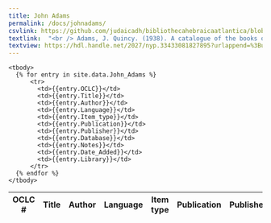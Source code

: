 ```yaml
---
title: John Adams
permalink: /docs/johnadams/
csvlink: https://github.com/judaicadh/bibliothecahebraicaatlantica/blob/master/_data/John_Adams.csv
textlink:  "<br /> Adams, J. Quincy. (1938). A catalogue of the books of John Quincy Adams: deposited in the Boston athenæum, with notes on books, Adams seals and book-plates. Boston: Athenæum. <br /> Metcalf, E. Wight., Adams, J., Boston Public Library. Adams Collection., . (1823). Deeds and other documents relating to the several pieces of land, and to the library presented to the town of Quincy by President Adams ; together with a catalogue of the books. Cambridge [Mass.]: Printed by Hilliard and Metcalf."
textview: https://hdl.handle.net/2027/nyp.33433081827895?urlappend=%3Bui=embed
---
```

<div class="row">
  <table id="library-table" class="display" cellspacing="0" width="100%">
    <thead>
        <tr>
          <th>OCLC #</th>
          <th>Title</th>
          <th>Author</th>
          <th>Language</th>
          <th>Item type</th>
          <th>Publication</th>
          <th>Publisher</th>
          <th>Database</th>
          <th>Notes</th>
          <th>Added date</th>
          <th>Library</th>
        </tr>
    </thead>

    <tbody>  
      {% for entry in site.data.John_Adams %}
          <tr>
            <td>{{entry.OCLC}}</td>
            <td>{{entry.Title}}</td>
            <td>{{entry.Author}}</td>
            <td>{{entry.Language}}</td>
            <td>{{entry.Item_type}}</td>
            <td>{{entry.Publication}}</td>
            <td>{{entry.Publisher}}</td>
            <td>{{entry.Database}}</td>
            <td>{{entry.Notes}}</td>
            <td>{{entry.Date_Added}}</td>
            <td>{{entry.Library}}</td>
          </tr>
      {% endfor %}
    </tbody>
  </table>
</div>
